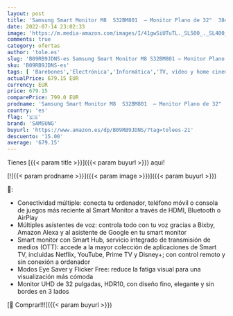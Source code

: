 ```yaml
---
layout: post
title: 'Samsung Smart Monitor M8  S32BM801  – Monitor Plano de 32"  3840 x 2160  UHD 4K   Plataforma Smart TV  AirPlay  Mirroring  Office 365  Dex Inalámbrico  Altavoces Integrados  WiFi  USB Tipo C  Blanco'
date: 2022-07-14 23:02:33
image: 'https://m.media-amazon.com/images/I/41gwSiUTuTL._SL500_._SL400_.jpg'
comments: true
category: ofertas
author: 'tole.es'
slug: 'B09RB9JDNS-es Samsung Smart Monitor M8 S32BM801 – Monitor Plano de 32"...'
sku: 'B09RB9JDNS-es'
tags: [ 'Barebones','Electrónica','Informática','TV, vídeo y home cinema','Televisores','samsung','smart','tv','🇪🇸', ]
actualPrice: 679.15 EUR
currency: EUR
price: 679.15
comparePrice: 799.0 EUR
prodname: 'Samsung Smart Monitor M8  S32BM801  – Monitor Plano de 32"  3840 x 2160  UHD 4K   Plataforma Smart TV  AirPlay  Mirroring  Office 365  Dex Inalámbrico  Altavoces Integrados  WiFi  USB Tipo C  Blanco'
country: 'es'
flag: '🇪🇸'
brand: 'SAMSUNG'
buyurl: 'https://www.amazon.es/dp/B09RB9JDNS/?tag=tolees-21'
descuento: '15.00'
average: '679.15'
---
```


Tienes [{{< param title >}}]({{< param buyurl >}}) aqui!

[![{{< param prodname >}}]({{< param image >}})]({{< param buyurl >}})

🔎:

- Conectividad múltiple: conecta tu ordenador, teléfono móvil o consola de juegos más reciente al Smart Monitor a través de HDMI, Bluetooth o AirPlay
- Múltiples asistentes de voz: controla todo con tu voz gracias a Bixby, Amazon Alexa y al asistente de Google en tu smart monitor
- Smart monitor con Smart Hub, servicio integrado de transmisión de medios (OTT): accede a la mayor colección de aplicaciones de Smart TV, incluidas Netflix, YouTube, Prime TV y Disney+; con control remoto y sin conexión a ordenador
- Modos Eye Saver y Flicker Free: reduce la fatiga visual para una visualización más cómoda
- Monitor UHD de 32 pulgadas, HDR10, con diseño fino, elegante y sin bordes en 3 lados

[🛒 Comprar!!!]({{< param buyurl >}})

